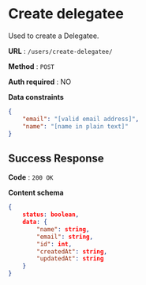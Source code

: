 # Create delegatee

Used to create a  Delegatee.

**URL** : `/users/create-delegatee/`

**Method** : `POST`

**Auth required** : NO

**Data constraints**

```json
{
    "email": "[valid email address]",
    "name": "[name in plain text]"
}
```


## Success Response

**Code** : `200 OK`

**Content schema**

```json
{
    status: boolean,
    data: {
        "name": string,
        "email": string,
        "id": int,
        "createdAt": string,
        "updatedAt": string
    }
}
```